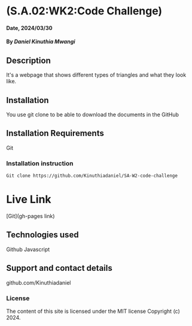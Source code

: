 # (S.A.02:WK2:Code Challenge)

#### Date, 2024/03/30

#### By *Daniel Kinuthia Mwangi*

## Description
It's a webpage that shows different types of triangles and what they look like.

## Installation
You use git clone to be able to download the documents in the GitHub

## Installation Requirements
Git

### Installation instruction
```
Git clone https://github.com/Kinuthiadaniel/SA-W2-code-challenge

```

# Live Link
[Git](gh-pages link)

## Technologies used
Github
Javascript

## Support and contact details
github.com/Kinuthiadaniel

### License
The content of this site is licensed under the MIT license
Copyright (c) 2024.
